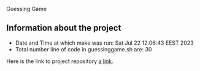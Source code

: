  Guessing Game

## Information about the project
- Date and Time at which make was run: Sat Jul 22 12:06:43 EEST 2023
- Total number line of code in guessinggame.sh are: 30

Here is the link to project repository [a link](https://github.com/GhenadieCovalciuc/coursera-bash-project/).
